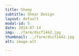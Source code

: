 ```yaml
---
title: Sheep
subtitle: Shear Design
layout: default
modal-id: 5
date: 2014-07-14
img: ../farm/dscf1442.jpg
thumbnail: ../farm/dscf1442.jpg
alt: image-alt

---
```

